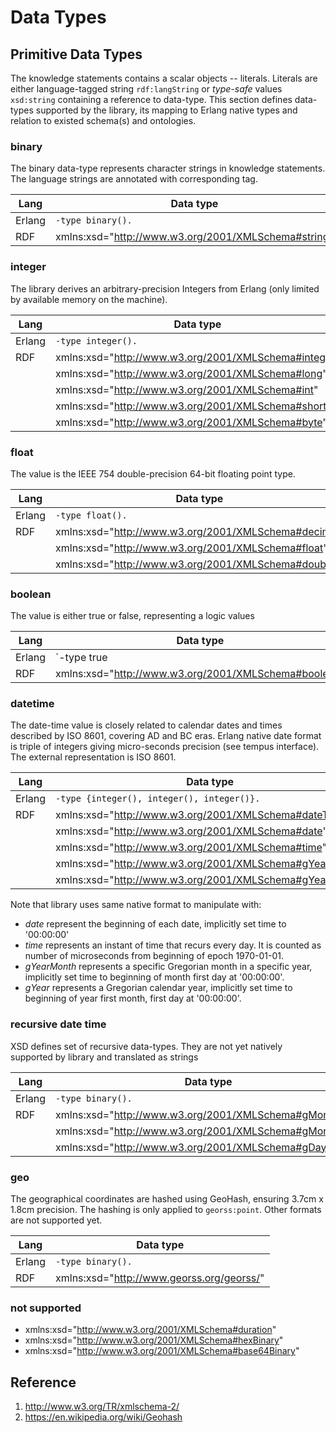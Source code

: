 # Data Types


## Primitive Data Types

The knowledge statements contains a scalar objects -- literals. Literals are either language-tagged string `rdf:langString` or _type-safe_ values `xsd:string` containing a reference to data-type. This section defines data-types supported by the library, its mapping to Erlang native types and relation to existed schema(s) and ontologies.  


### binary

The binary data-type represents character strings in knowledge statements. The language strings are annotated with corresponding tag.

Lang | Data type
---  | ---
Erlang | `-type binary().`
RDF | xmlns:xsd="http://www.w3.org/2001/XMLSchema#string"


### integer

The library derives an arbitrary-precision Integers from Erlang (only limited by available memory on the machine).

Lang | Data type
---  | ---
Erlang | `-type integer().`
RDF | xmlns:xsd="http://www.w3.org/2001/XMLSchema#integer"
    | xmlns:xsd="http://www.w3.org/2001/XMLSchema#long"
    | xmlns:xsd="http://www.w3.org/2001/XMLSchema#int"
    | xmlns:xsd="http://www.w3.org/2001/XMLSchema#short"
    | xmlns:xsd="http://www.w3.org/2001/XMLSchema#byte"



### float

The value is the IEEE 754 double-precision 64-bit floating point type.

Lang | Data type
---  | ---
Erlang | `-type float().`
RDF | xmlns:xsd="http://www.w3.org/2001/XMLSchema#decimal"
    | xmlns:xsd="http://www.w3.org/2001/XMLSchema#float"
    | xmlns:xsd="http://www.w3.org/2001/XMLSchema#double"



### boolean

The value is either true or false, representing a logic values

Lang | Data type
---  | ---
Erlang | `-type true | false.`
RDF | xmlns:xsd="http://www.w3.org/2001/XMLSchema#boolean"




### datetime

The date-time value is closely related to calendar dates and times described by ISO 8601, covering AD and BC eras. Erlang native date format is triple of integers giving micro-seconds precision (see tempus interface). The external representation is ISO 8601. 

Lang | Data type
---  | ---
Erlang | `-type {integer(), integer(), integer()}.`
RDF | xmlns:xsd="http://www.w3.org/2001/XMLSchema#dateTime"
    | xmlns:xsd="http://www.w3.org/2001/XMLSchema#date"
    | xmlns:xsd="http://www.w3.org/2001/XMLSchema#time"
    | xmlns:xsd="http://www.w3.org/2001/XMLSchema#gYearMonth"
    | xmlns:xsd="http://www.w3.org/2001/XMLSchema#gYear"


Note that library uses same native format to manipulate with:
* _date_ represent the beginning of each date, implicitly set time to '00:00:00'
* _time_ represents an instant of time that recurs every day. It is counted as number of microseconds from beginning of epoch 1970-01-01.
* _gYearMonth_ represents a specific Gregorian month in a specific year, implicitly set time to beginning of month first day at '00:00:00'.
* _gYear_ represents a Gregorian calendar year, implicitly set time to beginning of year first month, first day at '00:00:00'.


### recursive date time

XSD defines set of recursive data-types. They are not yet natively supported by library and translated as strings

Lang | Data type
---  | ---
Erlang | `-type binary().`
RDF | xmlns:xsd="http://www.w3.org/2001/XMLSchema#gMonthDay"
    | xmlns:xsd="http://www.w3.org/2001/XMLSchema#gMonth"
    | xmlns:xsd="http://www.w3.org/2001/XMLSchema#gDay"


### geo

The geographical coordinates are hashed using GeoHash, ensuring 3.7cm x 1.8cm precision. The hashing is only applied to `georss:point`. Other formats are not supported yet.

Lang | Data type
---  | ---
Erlang | `-type binary().`
RDF | xmlns:xsd="http://www.georss.org/georss/"


### not supported 

* xmlns:xsd="http://www.w3.org/2001/XMLSchema#duration"
* xmlns:xsd="http://www.w3.org/2001/XMLSchema#hexBinary"
* xmlns:xsd="http://www.w3.org/2001/XMLSchema#base64Binary"


## Reference
1. http://www.w3.org/TR/xmlschema-2/
2. https://en.wikipedia.org/wiki/Geohash

